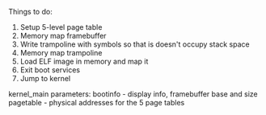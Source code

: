 Things to do:
1. Setup 5-level page table
2. Memory map framebuffer
3. Write trampoline with symbols so that is doesn't occupy stack space
4. Memory map trampoline
5. Load ELF image in memory and map it
6. Exit boot services
7. Jump to kernel

kernel_main parameters:
    bootinfo - display info, framebuffer base and size
    pagetable - physical addresses for the 5 page tables